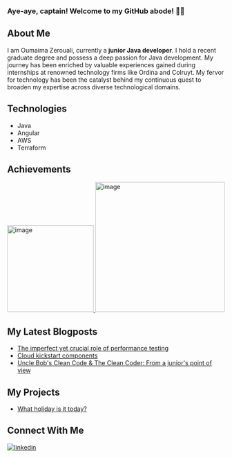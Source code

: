 ### Aye-aye, captain! Welcome to my GitHub abode! 🌊🍍

## About Me 
I am Oumaima Zerouali, currently a **junior Java developer**. I hold a recent graduate degree and possess a deep passion for Java development. My journey has been enriched by valuable experiences gained during internships at renowned technology firms like Ordina and Colruyt. My fervor for technology has been the catalyst behind my continuous quest to broaden my expertise across diverse technological domains. 

## Technologies
- Java
- Angular
- AWS
- Terraform

## Achievements
<a href="https://www.credly.com/badges/cf851485-21b6-4a6f-b677-8ede20219361/linked_in?t=s2rqyn">
    <img src="https://github.com/OumaimaZerouali/OumaimaZerouali/assets/130987421/03ff5461-f8da-42fc-8d0d-d617397145c2" alt="image" width="200">
</a>
<a href=https://www.linkedin.com/posts/activity-7236272866680320000-agFR?utm_source">
    <img src="https://github.com/user-attachments/assets/2e9b3bf9-f72d-4abe-bbef-28eced88b320" alt="image" width="300">
</a>

## My Latest Blogposts 
- [The imperfect yet crucial role of performance testing](https://blog.ordina-jworks.io/testing/2024/02/23/performance-testing.html)
- [Cloud kickstart components](https://blog.ordina-jworks.io/cloud/2023/06/14/cloud-kickstart-components.html)
- [Uncle Bob's Clean Code & The Clean Coder: From a junior's point of view](https://blog.ordina-jworks.io/culture/2024/10/25/clean-code-and-the-clean-coder.html)

## My Projects
- [What holiday is it today?](https://oumaimazerouali.github.io/whatholidayisittoday/)

## Connect With Me 
[![linkedin](https://img.shields.io/badge/LinkedIn-0077B5?style=for-the-badge&logo=LinkedIn&logoColor=white)](https://www.linkedin.com/in/oumaima-zerouali-16b189223/)

